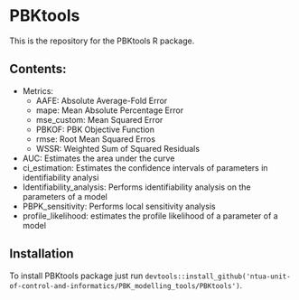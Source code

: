 # PBKtools 
This is the repository for the PBKtools R package. 

## Contents:
- Metrics:
	* AAFE: Absolute Average-Fold Error 
	* mape: Mean Absolute Percentage Error
	* mse_custom: Mean Squared Error
	* PBKOF: PBK Objective Function
	* rmse: Root Mean Squared Erros
	* WSSR: Weighted Sum of Squared Residuals
- AUC: Estimates the area under the curve
- ci_estimation: Estimates the confidence intervals of parameters in identifiability analysi
- Identifiability_analysis: Performs identifiability analysis on the parameters of a model
- PBPK_sensitivity: Performs local sensitivity analysis 
- profile_likelihood: estimates the profile likelihood of a parameter of a model

## Installation 
To install PBKtools package just run <code>devtools::install_github('ntua-unit-of-control-and-informatics/PBK_modelling_tools/PBKtools')</code>.   